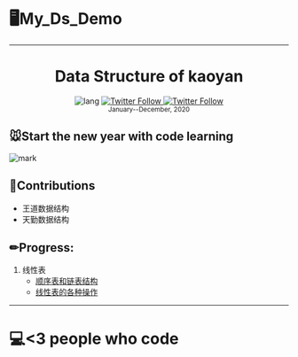 # 🖥My_Ds_Demo
---
<div align="center">
  <h1> Data Structure of kaoyan</h1>
 <img alt="lang" src="https://img.shields.io/badge/lang-c%2Fc%2B%2B-critical">
  <a class="header-badge" target="_blank" href="https://twitter.com/YANG96181509">
  <img alt="Twitter Follow" src="https://badgen.net/badge/icon/twitter?icon=twitter&label">
  </a>
  <a class="header-badge" target="_blank" href="https://codelin.xyz">
  <img alt="Twitter Follow" src="https://img.shields.io/badge/Author-%F0%9F%90%8FYang-lightgrey">
  </a>
  <br>
  <sub> January--December, 2020
  </sub>
</div>


## 🐭Start the new year with code learning

![mark](https://img.codelin.xyz/blog/20200116/5RR5cQQwA9Pj.png?imageslim)

## 🔧Contributions

+ 王道数据结构
+ 天勤数据结构

## ✏Progress:

1. 线性表
   + [顺序表和链表结构](TQDS/线性表/顺序表和链表结构.md)
   + [线性表的各种操作](TQDS/线性表/线性表操作.md)

---

# 💻<3 people who code